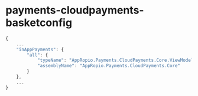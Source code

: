 # payments-cloudpayments-basketconfig

```javascript
{
    ...
    "inAppPayments": {
        "all": {
            "typeName": "AppRopio.Payments.CloudPayments.Core.ViewModels.CloudPayments.Services.ICloudPaymentsVmService",
            "assemblyName": "AppRopio.Payments.CloudPayments.Core"
        }
    },
    ...
}
```

